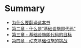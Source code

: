 # Summary

* [为什么要翻译这本书](why.md)
* [第二章 - 什么是“基础设施即代码”](chapter2.md)
* [第三章 - 基础设施即代码的目标](chapter3.md)
* [第四章 - 动态基础设施的挑战](chapter4.md)



